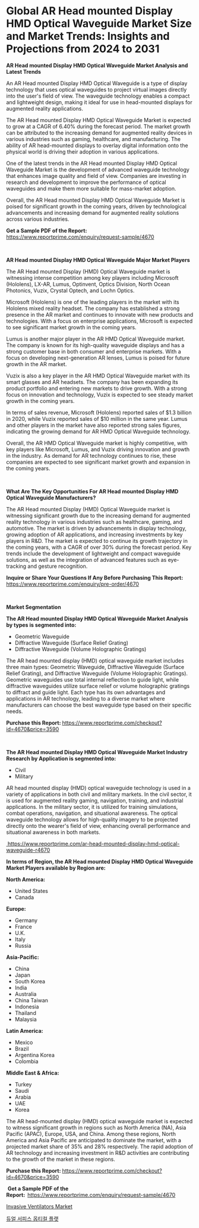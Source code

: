 <p><h1>Global AR Head mounted Display HMD Optical Waveguide Market Size and Market Trends: Insights and Projections from 2024 to 2031</h1></p><p><strong>AR Head mounted Display HMD Optical Waveguide Market Analysis and Latest Trends</strong></p>
<p><p>An AR Head mounted Display HMD Optical Waveguide is a type of display technology that uses optical waveguides to project virtual images directly into the user's field of view. The waveguide technology enables a compact and lightweight design, making it ideal for use in head-mounted displays for augmented reality applications.</p><p>The AR Head mounted Display HMD Optical Waveguide Market is expected to grow at a CAGR of 6.40% during the forecast period. The market growth can be attributed to the increasing demand for augmented reality devices in various industries such as gaming, healthcare, and manufacturing. The ability of AR head-mounted displays to overlay digital information onto the physical world is driving their adoption in various applications.</p><p>One of the latest trends in the AR Head mounted Display HMD Optical Waveguide Market is the development of advanced waveguide technology that enhances image quality and field of view. Companies are investing in research and development to improve the performance of optical waveguides and make them more suitable for mass-market adoption.</p><p>Overall, the AR Head mounted Display HMD Optical Waveguide Market is poised for significant growth in the coming years, driven by technological advancements and increasing demand for augmented reality solutions across various industries.</p></p>
<p><strong>Get a Sample PDF of the Report:&nbsp;</strong> <a href="https://www.reportprime.com/enquiry/request-sample/4670">https://www.reportprime.com/enquiry/request-sample/4670</a></p>
<p>&nbsp;</p>
<p><strong>AR Head mounted Display HMD Optical Waveguide Major Market Players</strong></p>
<p><p>The AR Head mounted Display (HMD) Optical Waveguide market is witnessing intense competition among key players including Microsoft (Hololens), LX-AR, Lumus, Optinvent, Optics Division, North Ocean Photonics, Vuzix, Crystal Optech, and Lochn Optics.</p><p>Microsoft (Hololens) is one of the leading players in the market with its Hololens mixed reality headset. The company has established a strong presence in the AR market and continues to innovate with new products and technologies. With a focus on enterprise applications, Microsoft is expected to see significant market growth in the coming years.</p><p>Lumus is another major player in the AR HMD Optical Waveguide market. The company is known for its high-quality waveguide displays and has a strong customer base in both consumer and enterprise markets. With a focus on developing next-generation AR lenses, Lumus is poised for future growth in the AR market.</p><p>Vuzix is also a key player in the AR HMD Optical Waveguide market with its smart glasses and AR headsets. The company has been expanding its product portfolio and entering new markets to drive growth. With a strong focus on innovation and technology, Vuzix is expected to see steady market growth in the coming years.</p><p>In terms of sales revenue, Microsoft (Hololens) reported sales of $1.3 billion in 2020, while Vuzix reported sales of $10 million in the same year. Lumus and other players in the market have also reported strong sales figures, indicating the growing demand for AR HMD Optical Waveguide technology.</p><p>Overall, the AR HMD Optical Waveguide market is highly competitive, with key players like Microsoft, Lumus, and Vuzix driving innovation and growth in the industry. As demand for AR technology continues to rise, these companies are expected to see significant market growth and expansion in the coming years.</p></p>
<p>&nbsp;</p>
<p><strong>What Are The Key Opportunities For AR Head mounted Display HMD Optical Waveguide Manufacturers?</strong></p>
<p><p>The AR Head mounted Display (HMD) Optical Waveguide market is witnessing significant growth due to the increasing demand for augmented reality technology in various industries such as healthcare, gaming, and automotive. The market is driven by advancements in display technology, growing adoption of AR applications, and increasing investments by key players in R&D. The market is expected to continue its growth trajectory in the coming years, with a CAGR of over 30% during the forecast period. Key trends include the development of lightweight and compact waveguide solutions, as well as the integration of advanced features such as eye-tracking and gesture recognition.</p></p>
<p><strong>Inquire or Share Your Questions If Any Before Purchasing This Report:</strong> <a href="https://www.reportprime.com/enquiry/pre-order/4670">https://www.reportprime.com/enquiry/pre-order/4670</a></p>
<p>&nbsp;</p>
<p><strong>Market Segmentation</strong></p>
<p><strong>The AR Head mounted Display HMD Optical Waveguide Market Analysis by types is segmented into:</strong></p>
<p><ul><li>Geometric Waveguide</li><li>Diffractive Waveguide (Surface Relief Grating)</li><li>Diffractive Waveguide (Volume Holographic Gratings)</li></ul></p>
<p><p>The AR head mounted display (HMD) optical waveguide market includes three main types: Geometric Waveguide, Diffractive Waveguide (Surface Relief Grating), and Diffractive Waveguide (Volume Holographic Gratings). Geometric waveguides use total internal reflection to guide light, while diffractive waveguides utilize surface relief or volume holographic gratings to diffract and guide light. Each type has its own advantages and applications in AR technology, leading to a diverse market where manufacturers can choose the best waveguide type based on their specific needs.</p></p>
<p><strong>Purchase this Report:&nbsp;</strong><a href="https://www.reportprime.com/checkout?id=4670&price=3590">https://www.reportprime.com/checkout?id=4670&price=3590</a></p>
<p>&nbsp;</p>
<p><strong>The AR Head mounted Display HMD Optical Waveguide Market Industry Research by Application is segmented into:</strong></p>
<p><ul><li>Civil</li><li>Military</li></ul></p>
<p><p>AR head mounted display (HMD) optical waveguide technology is used in a variety of applications in both civil and military markets. In the civil sector, it is used for augmented reality gaming, navigation, training, and industrial applications. In the military sector, it is utilized for training simulations, combat operations, navigation, and situational awareness. The optical waveguide technology allows for high-quality imagery to be projected directly onto the wearer's field of view, enhancing overall performance and situational awareness in both markets.</p></p>
<p><a href="https://www.reportprime.com/ar-head-mounted-display-hmd-optical-waveguide-r4670">&nbsp;https://www.reportprime.com/ar-head-mounted-display-hmd-optical-waveguide-r4670</a></p>
<p><strong>In terms of Region, the AR Head mounted Display HMD Optical Waveguide Market Players available by Region are:</strong></p>
<p>
    <p> <strong> North America: </strong>
        <ul>
            <li>United States</li>
            <li>Canada</li>
        </ul>
        </p> 
    <p> <strong> Europe: </strong>
        <ul>
            <li>Germany</li>
            <li>France</li>
            <li>U.K.</li>
            <li>Italy</li>
            <li>Russia</li>
        </ul>
        </p> 
    <p> <strong> Asia-Pacific: </strong>
        <ul>
            <li>China</li>
            <li>Japan</li>
            <li>South Korea</li>
            <li>India</li>
            <li>Australia</li>
            <li>China Taiwan</li>
            <li>Indonesia</li>
            <li>Thailand</li>
            <li>Malaysia</li>
        </ul>
        </p> 
    <p> <strong> Latin America: </strong>
        <ul>
            <li>Mexico</li>
            <li>Brazil</li>
            <li>Argentina Korea</li>
            <li>Colombia</li>
        </ul>
        </p> 
    <p> <strong> Middle East & Africa: </strong>
        <ul>
            <li>Turkey</li>
            <li>Saudi</li>
            <li>Arabia</li>
            <li>UAE</li>
            <li>Korea</li>
        </ul>
    </p>
    </p>
<p><p>The AR head-mounted display (HMD) optical waveguide market is expected to witness significant growth in regions such as North America (NA), Asia Pacific (APAC), Europe, USA, and China. Among these regions, North America and Asia Pacific are anticipated to dominate the market, with a projected market share of 35% and 28% respectively. The rapid adoption of AR technology and increasing investment in R&D activities are contributing to the growth of the market in these regions.</p></p>
<p><strong>Purchase this Report: </strong><a href="https://www.reportprime.com/checkout?id=4670&price=3590">https://www.reportprime.com/checkout?id=4670&price=3590</a></p>
<p>&nbsp;<strong>Get a Sample PDF of the Report:&nbsp;&nbsp;</strong><a href="https://www.reportprime.com/enquiry/request-sample/4670">https://www.reportprime.com/enquiry/request-sample/4670</a></p>
<p><strong></strong></p>
<p><p><a href="https://medium.com/@aureliarice/invasive-ventilators-market-research-report-exploring-market-size-and-revenue-analysis-for-4f0af886c0b9">Invasive Ventilators Market</a></p><p><a href="https://github.com/vdhdwjyp90142/Market-Research-Report-List-4/blob/main/8009309104191.md">듀얼 서피스 옵티컬 플랫</a></p></p>
